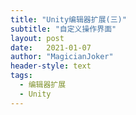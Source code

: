```yaml
---
title: "Unity编辑器扩展(三)"
subtitle: "自定义操作界面"
layout: post
date:   2021-01-07
author: "MagicianJoker"
header-style: text
tags:
  - 编辑器扩展
  - Unity
---
```










